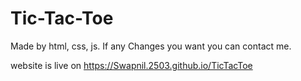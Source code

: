 # Tic-Tac-Toe
Made by html, css, js.
If any Changes you want you can contact me.

website is live on https://Swapnil.2503.github.io/TicTacToe
